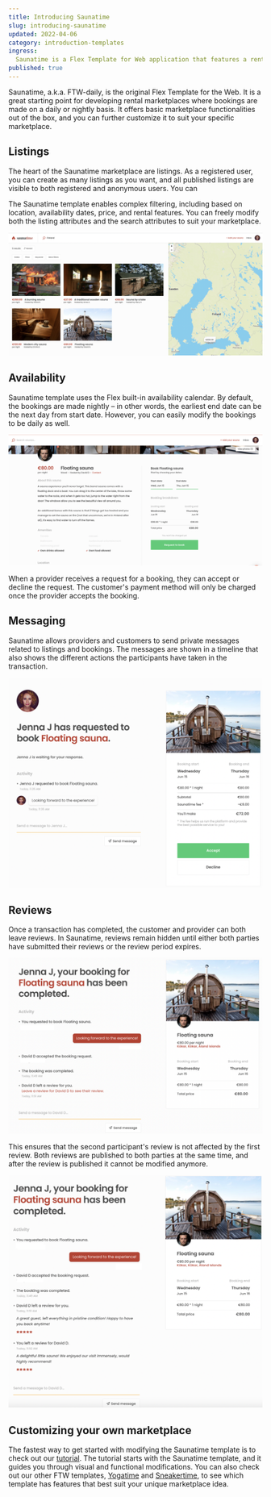 ```yaml
---
title: Introducing Saunatime
slug: introducing-saunatime
updated: 2022-04-06
category: introduction-templates
ingress:
  Saunatime is a Flex Template for Web application that features a rental marketplace complete with daily and nightly availability management, powerful searchable listings and a delayed review process.
published: true
---
```


Saunatime, a.k.a. FTW-daily, is the original Flex Template for the Web. It is a great starting point for developing rental marketplaces where bookings are made on a daily or nightly basis. It offers basic marketplace functionalities out of the box, and you can further customize it to suit your specific marketplace.

## Listings

The heart of the Saunatime marketplace are listings. As a registered user, you can create as many listings as you want, and all published listings are visible to both registered and anonymous users. You can 

The Saunatime template enables complex filtering, including based on location, availability dates, price, and rental features. You can freely modify both the listing attributes and the search attributes to suit your marketplace.

![Saunatime search page](./saunatime_searchpage.png)

## Availability

Saunatime template uses the Flex built-in availability calendar. By default, the bookings are made nightly – in other words, the earliest end date can be the next day from start date. However, you can easily modify the bookings to be daily as well. 

![Saunatime booking](./saunatime_booking.png)

When a provider receives a request for a booking, they can accept or decline the request. The customer's payment method will only be charged once the provider accepts the booking.

## Messaging

Saunatime allows providers and customers to send private messages related to listings and bookings. The messages are shown in a timeline that also shows the different actions the participants have taken in the transaction.

![Saunatime provider messaging view](./saunatime_messaging.png)

## Reviews

Once a transaction has completed, the customer and provider can both leave reviews. In Saunatime, reviews remain hidden until either both parties have submitted their reviews or the review period expires. 

![The second reviewer sees they have a review](./reviewer_2.png)

This ensures that the second participant's review is not affected by the first review. Both reviews are published to both parties at the same time, and after the review is published it cannot be modified anymore.

![Reviews are published to both parties at the same time](./both_reviews.png)

## Customizing your own marketplace

The fastest way to get started with modifying the Saunatime template is to check out our [tutorial](/tutorial/introduction). The tutorial starts with the Saunatime template, and it guides you through visual and functional modifications. You can also check out our other FTW templates, [Yogatime](/introduction-templates/introducing-yogatime) and [Sneakertime](/introduction-templates/introducing-sneakertime), to see which template has features that best suit your unique marketplace idea.